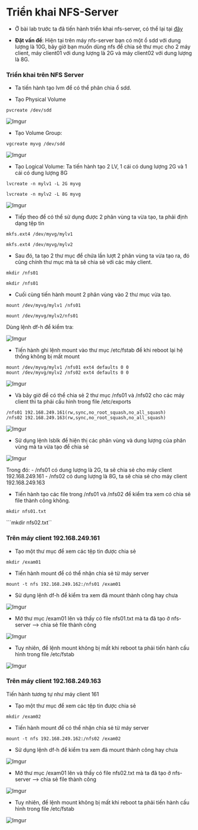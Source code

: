 # Triển khai NFS-Server
- Ở bài lab trước ta đã tiến hành triển khai nfs-server, có thể lại tại [đây](https://github.com/ngocnd02/thuctap/blob/main/NFS_Server/LAP_NFS_LINUX.md)

- **Đặt vấn đề**: Hiện tại trên máy nfs-server bạn có một ổ sdd với dung lượng là 10G, bây giờ bạn muốn dùng nfs để chia sẻ thư mục cho 2 máy client, máy client01 với dung lượng là 2G và máy client02 với dung lượng là 8G. 

### Triển khai trên NFS Server
- Ta tiến hành tạo lvm để có thể phân chia ổ sdd.

- Tạo Physical Volume

```pvcreate /dev/sdd```

![Imgur](https://i.imgur.com/1pwhgq7.png)

- Tạo Volume Group:

```vgcreate myvg /dev/sdd```

![Imgur](https://i.imgur.com/8aBm4cz.png)

- Tạo Logical Volume: Ta tiến hành tạo 2 LV, 1 cái có dung lượng 2G và 1 cái có dung lượng 8G

```lvcreate -n mylv1 -L 2G myvg```

```lvcreate -n mylv2 -L 8G myvg```

![Imgur](https://i.imgur.com/JQIKNYs.png)

- Tiếp theo để có thể sử dụng được 2 phân vùng ta vừa tạo, ta phải định dạng tệp tin 

```mkfs.ext4 /dev/myvg/mylv1```

```mkfs.ext4 /dev/myvg/mylv2```

- Sau đó, ta tạo 2 thư mục để chứa lần lượt 2 phân vùng ta vừa tạo ra, đó cũng chính thư mục mà ta sẽ chia sẻ với các máy client. 

```mkdir /nfs01```

```mkdir /nfs01```

- Cuối cùng tiến hành mount 2 phân vùng vào 2 thư mục vừa tạo. 

```mount /dev/myvg/mylv1 /nfs01```

```mount /dev/myvg/mylv2/nfs01```

Dùng lệnh df-h để kiểm tra: 

![Imgur](https://i.imgur.com/MSNPBhl.png)

- Tiến hành ghi lệnh mount vào thư mục /etc/fstab để khi reboot lại hệ thống không bị mất mount

```
mount /dev/myvg/mylv1 /nfs01 ext4 defaults 0 0
mount /dev/myvg/mylv2 /nfs02 ext4 defaults 0 0
```
![Imgur](https://i.imgur.com/SbUqM9P.png)


- Và bây giờ để có thể chia sẻ 2 thư mục /nfs01 và /nfs02 cho các máy client thì ta phải cấu hình trong file /etc/exports

```
/nfs01 192.168.249.161(rw,sync,no_root_squash,no_all_squash)
/nfs02 192.168.249.163(rw,sync,no_root_squash,no_all_squash)
```

![Imgur](https://i.imgur.com/10YdgrD.png)

- Sử dụng lệnh lsblk để hiện thị các phân vùng và dung lượng của phân vùng mà ta vừa tạo để chia sẻ

![Imgur](https://i.imgur.com/l2KPRcv.png)

Trong đó:
	- /nfs01 có dung lượng là 2G, ta sẽ chia sẻ cho máy client 192.168.249.161
	- /nfs02 có dung lượng là 8G, ta sẽ chia sẻ cho máy client 192.168.249.163

- Tiến hành tạo các file trong /nfs01 và /nfs02 để kiểm tra xem có chia sẻ file thành công không.

```mkdir nfs01.txt```

```mkdir nfs02.txt``

### Trên máy client 192.168.249.161
- Tạo một thư mục để xem các tệp tin được chia sẻ

```mkdir /exam01```

- Tiến hành mount để có thể nhận chia sẻ từ máy server

```mount -t nfs 192.168.249.162:/nfs01 /exam01```

- Sử dụng lệnh df-h để kiểm tra xem đã mount thành công hay chưa

![Imgur](https://i.imgur.com/rmtDDbM.png)

- Mở thư mục /exam01 lên và thấy có file nfs01.txt mà ta đã tạo ở nfs-server --> chia sẻ file thành công

![Imgur](https://i.imgur.com/XSnXanv.png)

- Tuy nhiên, để lệnh mount không bị mất khi reboot ta phải tiến hành cấu hình trong file /etc/fstab

![Imgur](https://i.imgur.com/rJjNJtD.png)


### Trên máy client 192.168.249.163
Tiến hành tương tự như máy client 161

- Tạo một thư mục để xem các tệp tin được chia sẻ

```mkdir /exam02```

- Tiến hành mount để có thể nhận chia sẻ từ máy server

```mount -t nfs 192.168.249.162:/nfs02 /exam02```

- Sử dụng lệnh df-h để kiểm tra xem đã mount thành công hay chưa

![Imgur](https://i.imgur.com/iUKCXrS.png)

- Mở thư mục /exam01 lên và thấy có file nfs02.txt mà ta đã tạo ở nfs-server --> chia sẻ file thành công

![Imgur](https://i.imgur.com/tpVE9HD.png)

- Tuy nhiên, để lệnh mount không bị mất khi reboot ta phải tiến hành cấu hình trong file /etc/fstab

![Imgur](https://i.imgur.com/r85TD4n.png)

